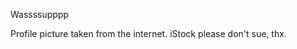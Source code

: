 Wassssupppp

Profile picture taken from the internet. iStock please don't sue, thx.
<!---
SmolTiger348/SmolTiger348 is a ✨ special ✨ repository because its `README.md` (this file) appears on your GitHub profile.
You can click the Preview link to take a look at your changes.
--->
